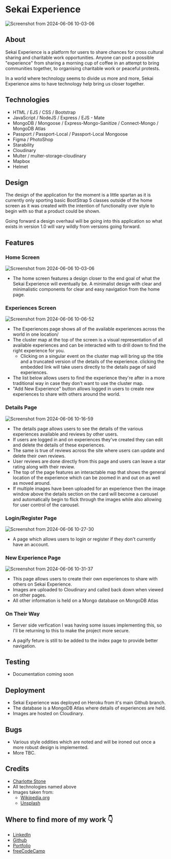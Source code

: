 # Sekai Experience

![Screenshot from 2024-06-06 10-03-06](https://github.com/Terafora/sekaiexperience/assets/144109245/e78fe9e6-edb0-4377-86d8-be98fd836cf2)

## About

Sekai Experience is a platform for users to share chances for cross cultural sharing and charitable work opportunities. Anyone can post a possible "experience" from sharing a morning cup of coffee in an attempt to bring communities together, to organising charitable work or peaceful protests.

In a world where technology seems to divide us more and more, Sekai Experience aims to have technology help bring us closer together.

## Technologies

- HTML / EJS / CSS / Bootstrap
- JavaScript / NodeJS / Express / EJS - Mate
- MongoDB / Mongoose / Express-Mongo-Sanitize / Connect-Mongo / MongoDB Atlas
- Passport / Passport-Local / Passport-Local Mongoose
- Figma / PhotoShop
- Starability
- Cloudinary
- Multer / multer-storage-cloudinary
- Mapbox
- Helmet

## Design

The design of the application for the moment is a little spartan as it is currently only sporting basic BootStrap 5 classes outside of the home screen as it was created with the intention of functionality over style to begin with so that a product could be shown.

Going forward a design overhaul will be going into this application so what exists in version 1.0 will vary wildly from versions going forward.

## Features

### Home Screen

![Screenshot from 2024-06-06 10-03-06](https://github.com/Terafora/sekaiexperience/assets/144109245/e78fe9e6-edb0-4377-86d8-be98fd836cf2)

- The home screen features a design closer to the end goal of what the Sekai Experience will eventually be. A minimalist design with clear and minimalistic components for clear and easy navigation from the home page.

### Experiences Screen

![Screenshot from 2024-06-06 10-06-52](https://github.com/Terafora/sekaiexperience/assets/144109245/88834612-4fc8-42a9-a510-15ddc1e98c3a)

- The Experiences page shows all of the available experiences across the world in one location/
- The cluster map at the top of the screen is a visual representation of all available experiences and can be interacted with to drill down to find the right experience for you.
  - Clicking on a singular event on the cluster map will bring up the title and a truncated version of the details of the experience. clicking the embedded link will take users directly to the details page of said experiences.
- The list below allows users to find the experience they're after in a more traditional way in case they don't want to use the cluster map.
- "Add New Experience" button allows logged in users to create new experiences to share with others around the world.

### Details Page

![Screenshot from 2024-06-06 10-16-59](https://github.com/Terafora/sekaiexperience/assets/144109245/8101c24b-961e-4cad-b28d-070e2cd18229)

- The details page allows users to see the details of the various experiences available and reviews by other users.
- If users are logged in and on experiences they've created they can edit and delete the details of these experiences.
- The same is true of reviews across the site where users can update and delete their own reviews.
- User reviews are done directly from this page and users can leave a star rating along with their review.
- The top of the page features an interactable map that shows the general location of the experience which can be zoomed in and out on as well as moved around.
- If multiple images have been uploaded for an experience then the image window above the details section on the card will become a carousel and automatically begin to flick through the images while also allowing for user control of the carousel.

### Login/Register Page

![Screenshot from 2024-06-06 10-27-30](https://github.com/Terafora/sekaiexperience/assets/144109245/0617a3b5-5870-462a-a231-3ea5ed74e2e4)

- A page which allows users to login or register if they don't currently have an account.

### New Experience Page

![Screenshot from 2024-06-06 10-31-37](https://github.com/Terafora/sekaiexperience/assets/144109245/55a94363-8b22-4faf-8f26-2ca756821393)

- This page allows users to create their own experiences to share with others on Sekai Experience.
- Images are uploaded to Cloudinary and called back down when viewed on other pages.
- All other information is held on a Mongo database on MongoDB Atlas

### On Their Way

- Server side verfication
I was having some issues implementing this, so I'll be returning to this to make the project more secure.

- A pagify feture is still to be added to the index page to provide better navigation.

## Testing

- Documentation coming soon

## Deployment

- Sekai Experience was deployed on Heroku from it's main Github branch.
- The database is a MongoDB Atlas where details of experiences are held.
- Images are hosted on Cloudinary.

## Bugs

- Various style oddities which are noted and will be ironed out once a more robust design is implemented.
- More TBC.

## Credits

- [Charlotte Stone](https://www.linkedin.com/in/charlotte-stone-web/)
- All technologies named above
- Images taken from:
  - [Wikipedia.org](https://www.wikipedia.org/)
  - [Unsplash](https://unsplash.com/)

## Where to find more of my work 👇

- [LinkedIn](https://www.linkedin.com/in/charlotte-stone-web/)
- [Github](https://github.com/Terafora)
- [Portfolio](https://terafora.github.io/Portfolio-Site/)
- [freeCodeCamp](https://www.freecodecamp.org/japanese/news/author/charlotte-stone/)
